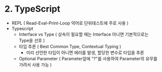 # 2. TypeScript

* REPL ( Read-Eval-Print-Loop 약어로 단위테스트에 주로 사용 )
* Typescript
  * Interface vs Type ( 상속이 필요할 때는 Interface 아니면 기본적으로는 Type을 선호 )
  * 타입 추론 ( Best Common Type, Contextual Typing )
    * 미리 선언한 타입이 아니면 에러를 발생, 할당한 변수로 타입을 추론&#x20;
  * Optional Parameter ( Parameter앞에  "?"를 사용하여 Parameter의 유무를 가려서 사용 가능 )
